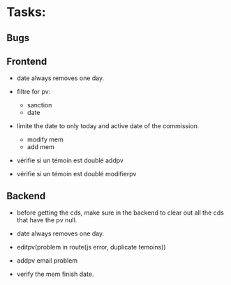 # Tasks:

## Bugs

## Frontend

- date always removes one day.

- filtre for pv:

  - sanction
  - date

- limite the date to only today and active date of the commission.

  - modify mem
  - add mem

- vérifie si un témoin est doublé addpv
- vérifie si un témoin est doublé modifierpv

## Backend

- before getting the cds, make sure in the backend to clear out all the cds that have the pv null.
- date always removes one day.

- editpv(problem in route(js error, duplicate temoins))
- addpv email problem
- verify the mem finish date.
